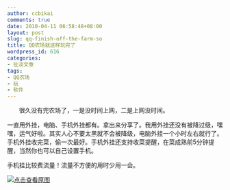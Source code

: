 ```yaml
---
author: ccbikai
comments: true
date: 2010-04-11 06:58:48+08:00
layout: post
slug: qq-finish-off-the-farm-so
title: QQ农场就这样玩完了
wordpress_id: 616
categories:
- 扯淡文章
tags:
- QQ农场
- 玩
- 软件
---
```




       很久没有完农场了，一是没时间上网，二是上网没时间。<!-- more -->

一直用外挂，电脑、手机外挂都有。拿出来分享了。我用外挂还没有被降过级，嘿嘿，运气好啦。其实人心不要太黑就不会被降级，电脑外挂一个小时左右就行了。手机外挂收完菜，偷一次最好。手机外挂还支持收菜提醒，在菜成熟前5分钟提醒，当然你也可以自己设置手机。

手机挂比较费流量！流量不方便的用时少用一会。

[![点击查看原图](http://ww2.sinaimg.cn/large/a74ecc4cjw1e4a3m1io44j20ip0hfjv5.jpg)](http://ww2.sinaimg.cn/large/a74ecc4cjw1e4a3m1io44j20ip0hfjv5.jpg)


